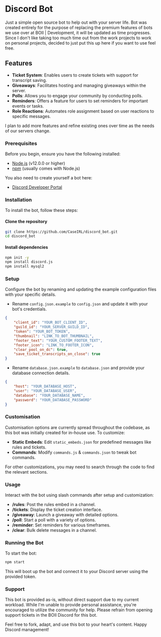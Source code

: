 # Discord Bot

Just a simple open source bot to help out with your server life.
Bot was created entirely for the purpose of replacing the premium features of bots we use over at BOII | Development, it will be updated as time progresses.
Since I don't like taking too much time out from the work projects to work on personal projects, decided to just put this up here if you want to use feel free.

## Features

- **Ticket System**: Enables users to create tickets with support for transcript saving.
- **Giveaways**: Facilitates hosting and managing giveaways within the server.
- **Polls**: Allows you to engage your community by conducting polls.
- **Reminders**: Offers a feature for users to set reminders for important events or tasks.
- **Role Reactions**: Automates role assignment based on user reactions to specific messages.

I plan to add more features and refine existing ones over time as the needs of our servers change.

### Prerequisites

Before you begin, ensure you have the following installed:
- [Node.js](https://nodejs.org/en/) (v12.0.0 or higher)
- [npm](https://www.npmjs.com/) (usually comes with Node.js)

You also need to create yourself a bot here:
- [Discord Developer Portal](https://discord.com/developers/applications)

### Installation

To install the bot, follow these steps:

#### Clone the repository

```bash
git clone https://github.com/CaseIRL/discord_bot.git
cd discord_bot
```

#### Install dependencies

```bash
npm init -y
npm install discord.js
npm install mysql2
```

### Setup

Configure the bot by renaming and updating the example configuration files with your specific details.

- Rename `config.json.example` to `config.json` and update it with your bot's credentials.

```json
{
    "client_id": "YOUR_BOT_CLIENT_ID",
    "guild_id": "YOUR_SERVER_GUILD_ID",
    "token": "YOUR_BOT_TOKEN",
    "thumbnail": "LINK_TO_BOT_THUMBNAIL",
    "footer_text": "YOUR_CUSTOM_FOOTER_TEXT",
    "footer_icon": "LINK_TO_FOOTER_ICON",
    "clear_pool_on_dc": true,
    "save_ticket_transcripts_on_close": true
}
```

- Rename `database.json.example` to `database.json` and provide your database connection details.

```json
{
    "host": "YOUR_DATABASE_HOST",
    "user": "YOUR_DATABASE_USER",
    "database": "YOUR_DATABASE_NAME",
    "password": "YOUR_DATABASE_PASSWORD"
}
```

### Customisation

Customisation options are currently spread throughout the codebase, as this bot was initially created for in-house use. To customize:

- **Static Embeds**: Edit `static_embeds.json` for predefined messages like rules and tickets.
- **Commands**: Modify `commands.js` & `commands.json` to tweak bot commands.

For other customizations, you may need to search through the code to find the relevant sections.

### Usage

Interact with the bot using slash commands after setup and customization:

- **/rules**: Post the rules embed in a channel.
- **/tickets**: Display the ticket creation interface.
- **/giveaway**: Launch a giveaway with detailed options.
- **/poll**: Start a poll with a variety of options.
- **/reminder**: Set reminders for various timeframes.
- **/clear**: Bulk delete messages in a channel.

### Running the Bot

To start the bot:

```bash
npm start
```

This will boot up the bot and connect it to your Discord server using the provided token.

### Support

This bot is provided as-is, without direct support due to my current workload. While I'm unable to provide personal assistance, you're encouraged to utilize the community for help. Please refrain from opening support tickets in the BOII Discord for this bot.

Feel free to fork, adapt, and use this bot to your heart's content. Happy Discord management!
